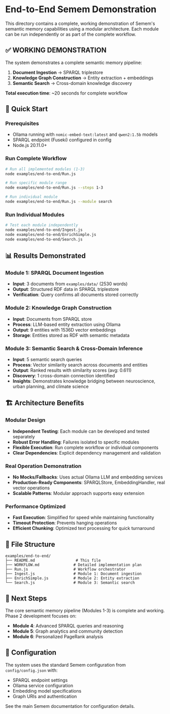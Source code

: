 # End-to-End Semem Demonstration

This directory contains a complete, working demonstration of Semem's semantic memory capabilities using a modular architecture. Each module can be run independently or as part of the complete workflow.

## ✅ **WORKING DEMONSTRATION**

The system demonstrates a complete semantic memory pipeline:

1. **Document Ingestion** → SPARQL triplestore
2. **Knowledge Graph Construction** → Entity extraction + embeddings 
3. **Semantic Search** → Cross-domain knowledge discovery

**Total execution time**: ~20 seconds for complete workflow

## 🚀 **Quick Start**

### Prerequisites
- Ollama running with `nomic-embed-text:latest` and `qwen2:1.5b` models
- SPARQL endpoint (Fuseki) configured in config
- Node.js 20.11.0+

### Run Complete Workflow
```bash
# Run all implemented modules (1-3)
node examples/end-to-end/Run.js

# Run specific module range
node examples/end-to-end/Run.js --steps 1-3

# Run individual module
node examples/end-to-end/Run.js --module search
```

### Run Individual Modules
```bash
# Test each module independently
node examples/end-to-end/Ingest.js
node examples/end-to-end/EnrichSimple.js  
node examples/end-to-end/Search.js
```

## 📊 **Results Demonstrated**

### Module 1: SPARQL Document Ingestion
- **Input**: 3 documents from `examples/data/` (2530 words)
- **Output**: Structured RDF data in SPARQL triplestore
- **Verification**: Query confirms all documents stored correctly

### Module 2: Knowledge Graph Construction  
- **Input**: Documents from SPARQL store
- **Process**: LLM-based entity extraction using Ollama
- **Output**: 9 entities with 1536D vector embeddings
- **Storage**: Entities stored as RDF with semantic metadata

### Module 3: Semantic Search & Cross-Domain Inference
- **Input**: 5 semantic search queries
- **Process**: Vector similarity search across documents and entities
- **Output**: Ranked results with similarity scores (avg: 0.611)
- **Discovery**: 1 cross-domain connection identified
- **Insights**: Demonstrates knowledge bridging between neuroscience, urban planning, and climate science

## 🏗️ **Architecture Benefits**

### Modular Design
- **Independent Testing**: Each module can be developed and tested separately
- **Robust Error Handling**: Failures isolated to specific modules
- **Flexible Execution**: Run complete workflow or individual components
- **Clear Dependencies**: Explicit dependency management and validation

### Real Operation Demonstration
- **No Mocks/Fallbacks**: Uses actual Ollama LLM and embedding services
- **Production-Ready Components**: SPARQLStore, EmbeddingHandler, real vector operations
- **Scalable Patterns**: Modular approach supports easy extension

### Performance Optimized
- **Fast Execution**: Simplified for speed while maintaining functionality
- **Timeout Protection**: Prevents hanging operations
- **Efficient Chunking**: Optimized text processing for quick turnaround

## 📁 **File Structure**

```
examples/end-to-end/
├── README.md                  # This file
├── WORKFLOW.md               # Detailed implementation plan
├── Run.js                    # Workflow orchestrator  
├── Ingest.js                 # Module 1: Document ingestion
├── EnrichSimple.js           # Module 2: Entity extraction
└── Search.js                 # Module 3: Semantic search
```

## 🎯 **Next Steps**

The core semantic memory pipeline (Modules 1-3) is complete and working. Phase 2 development focuses on:

- **Module 4**: Advanced SPARQL queries and reasoning
- **Module 5**: Graph analytics and community detection  
- **Module 6**: Personalized PageRank analysis

## 🔧 **Configuration**

The system uses the standard Semem configuration from `config/config.json` with:
- SPARQL endpoint settings
- Ollama service configuration  
- Embedding model specifications
- Graph URIs and authentication

See the main Semem documentation for configuration details.